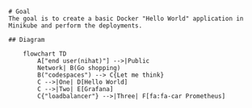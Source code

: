     # Goal
    The goal is to create a basic Docker "Hello World" application in Minikube and perform the deployments.
    
    ## Diagram
    
        flowchart TD
            A["end user(nihat)"] -->|Public
            Network| B(Go shopping)
            B("codespaces") --> C{Let me think}
            C -->|One| D[Hello World]
            C -->|Two| E[Grafana]
            C{"loadbalancer"} -->|Three| F[fa:fa-car Prometheus]